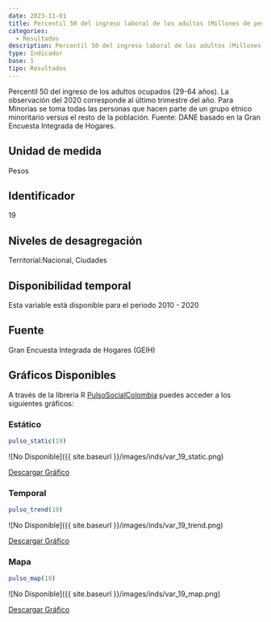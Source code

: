 ```yaml
---
date: 2023-11-01
title: Percentil 50 del ingreso laboral de los adultos (Millones de pesos) (nacional_gen)
categories:
  - Resultados
description: Percentil 50 del ingreso laboral de los adultos (Millones de pesos)
type: Indicador
base: 1
tipo: Resultados
--- 
```


Percentil 50 del ingreso de los adultos ocupados (29-64 años). La observación del 2020 corresponde al último trimestre del año. Para Minorias se toma todas las personas que hacen parte de un grupo étnico minoritario versus el resto de la población.
Fuente: DANE basado en la Gran Encuesta Integrada de Hogares.

## Unidad de medida
Pesos

## Identificador
19

## Niveles de desagregación
Territorial:Nacional, Ciudades

## Disponibilidad temporal
Esta variable está disponible para el periodo 2010 - 2020

## Fuente
Gran Encuesta Integrada de Hogares (GEIH)

## Gráficos Disponibles

A través de la libreria R [PulsoSocialColombia](https://github.com/pulsosocialcolombia/PulsoSocialColombia) puedes acceder a los siguientes gráficos:

### Estático

``` R
pulso_static(19)
```

![No Disponible]({{ site.baseurl }}/images/inds/var_19_static.png)

<a href='{{ site.baseurl }}/images/inds/var_19_static.png'>Descargar Gráfico</a>

### Temporal

``` R
pulso_trend(19)
```

![No Disponible]({{ site.baseurl }}/images/inds/var_19_trend.png)

<a href='{{ site.baseurl }}/images/inds/var_19_trend.png'>Descargar Gráfico</a>

### Mapa

``` R
pulso_map(19)
```

![No Disponible]({{ site.baseurl }}/images/inds/var_19_map.png)

<a href='{{ site.baseurl }}/images/inds/var_19_map.png'>Descargar Gráfico</a>